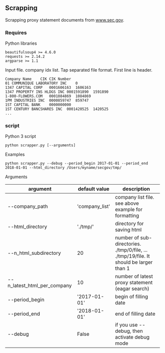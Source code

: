 ## Scrapping

Scrapping proxy statement documents from www.sec.gov.

### Requires

Python libraries

	beautifulsoup4 >= 4.6.0
	requests >= 2.14.2
	argparse >= 1.1

Input file. company idx list. Tap separated file format. First line is header. 

	Company Name	CIK	CIK Number
	01 COMMUNIQUE LABORATORY INC	0	
	1347 CAPITAL CORP	0001606163	1606163
	1347 PROPERTY INS HLDGS INC	0001591890	1591890
	1-800-FLOWERS.COM	0001084869	1084869
	1PM INDUSTRIES INC	0000859747	859747
	1ST CAPITAL BANK	0000000000	
	1ST CENTURY BANCSHARES INC	0001420525	1420525
	...

### script

Python 3 script

	python scrapper.py [--arguments]

Examples

	python scrapper.py --debug --period_begin 2017-01-01 --period_end 2018-01-01 --html_directory /Users/myname/secgov/tmp/

Arguments

| argument | default value | description |
| --- | --- | --- |
| --company_path | 'company_list' | company list file. see above example for formatting |
| --html_directory | './tmp/' | directory for saving html |
| --n_html_subdirectory | 20 | number of sub-directories. ./tmp/0/file, ... ./tmp/19/file. It should be larger than 1|
| --n_latest_html_per_company | 10 | number of latest proxy statement (eagar search) |
| --period_begin | '2017-01-01' | begin of filling date |
| --period_end | '2018-01-01' | end of filling date |
| --debug | False | if you use --debug, then activate debug mode |

